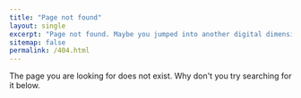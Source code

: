 ```yaml
---
title: "Page not found"
layout: single
excerpt: "Page not found. Maybe you jumped into another digital dimension"
sitemap: false
permalink: /404.html
---
```

The page you are looking for does not exist. Why don't you try searching for it below.
<script type="text/javascript">
  var GOOG_FIXURL_LANG = 'en';
  var GOOG_FIXURL_SITE = '{{ site.url }}'
</script>
<script type="text/javascript"
  src="//linkhelp.clients.google.com/tbproxy/lh/wm/fixurl.js">
</script>